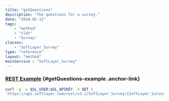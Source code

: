 ```yaml
---
title: "getQuestions"
description: "The questions for a survey."
date: "2018-02-12"
tags:
    - "method"
    - "sldn"
    - "Survey"
classes:
    - "SoftLayer_Survey"
type: "reference"
layout: "method"
mainService : "SoftLayer_Survey"
---
```


### [REST Example](#getQuestions-example) <a href="/article/rest/"><i class="fas fa-question"></i></a> {#getQuestions-example .anchor-link} 
```bash
curl -g -u $SL_USER:$SL_APIKEY -X GET \
'https://api.softlayer.com/rest/v3.1/SoftLayer_Survey/{SoftLayer_SurveyID}/getQuestions'
```
